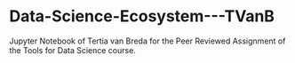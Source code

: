 # Data-Science-Ecosystem---TVanB
Jupyter Notebook of Tertia van Breda for the Peer Reviewed Assignment of the Tools for Data Science course.
